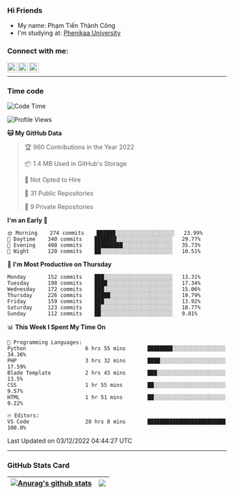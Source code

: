 ### Hi Friends

- My name: Phạm Tiến Thành Công
- I'm studying at: [Phenikaa University]


### Connect with me:
[<img align="left" alt="PhamTienThanhCong | Facebook" width="22px" src="https://upload.wikimedia.org/wikipedia/commons/thumb/1/16/Facebook-icon-1.png/640px-Facebook-icon-1.png" />][facebook]
[<img align="left" alt="PhamTienThanhCong | Zalo" width="22px" src="https://www.anphatpc.com.vn/template/anphat_2020v2/images/icon-zalo.jpg" />][zalo]
[<img align="left" alt="PhamTienThanhCong | LinkedIn" width="22px" src="https://cdn3.iconfinder.com/data/icons/inficons/512/linkedin.png" />][linkedin]

<br />

---

### Time code

<!--START_SECTION:waka-->
![Code Time](http://img.shields.io/badge/Code%20Time-782%20hrs%2034%20mins-blue)

![Profile Views](http://img.shields.io/badge/Profile%20Views-2-blue)

**🐱 My GitHub Data** 

> 🏆 960 Contributions in the Year 2022
 > 
> 📦 1.4 MB Used in GitHub's Storage 
 > 
> 🚫 Not Opted to Hire
 > 
> 📜 31 Public Repositories 
 > 
> 🔑 9 Private Repositories  
 > 
**I'm an Early 🐤** 

```text
🌞 Morning    274 commits    ██████░░░░░░░░░░░░░░░░░░░   23.99% 
🌆 Daytime    340 commits    ███████░░░░░░░░░░░░░░░░░░   29.77% 
🌃 Evening    408 commits    █████████░░░░░░░░░░░░░░░░   35.73% 
🌙 Night      120 commits    ██░░░░░░░░░░░░░░░░░░░░░░░   10.51%

```
📅 **I'm Most Productive on Thursday** 

```text
Monday       152 commits    ███░░░░░░░░░░░░░░░░░░░░░░   13.31% 
Tuesday      198 commits    ████░░░░░░░░░░░░░░░░░░░░░   17.34% 
Wednesday    172 commits    ███░░░░░░░░░░░░░░░░░░░░░░   15.06% 
Thursday     226 commits    █████░░░░░░░░░░░░░░░░░░░░   19.79% 
Friday       159 commits    ███░░░░░░░░░░░░░░░░░░░░░░   13.92% 
Saturday     123 commits    ██░░░░░░░░░░░░░░░░░░░░░░░   10.77% 
Sunday       112 commits    ██░░░░░░░░░░░░░░░░░░░░░░░   9.81%

```


📊 **This Week I Spent My Time On** 

```text
💬 Programming Languages: 
Python                   6 hrs 55 mins       ████████░░░░░░░░░░░░░░░░░   34.36% 
PHP                      3 hrs 32 mins       ████░░░░░░░░░░░░░░░░░░░░░   17.59% 
Blade Template           2 hrs 43 mins       ███░░░░░░░░░░░░░░░░░░░░░░   13.5% 
CSS                      1 hr 55 mins        ██░░░░░░░░░░░░░░░░░░░░░░░   9.57% 
HTML                     1 hr 51 mins        ██░░░░░░░░░░░░░░░░░░░░░░░   9.22%

🔥 Editors: 
VS Code                  20 hrs 8 mins       █████████████████████████   100.0%

```


 Last Updated on 03/12/2022 04:44:27 UTC
<!--END_SECTION:waka-->

---

### GitHub Stats Card

| <a href="https://github.com/phamtienthanhcong"><img align="center" src="https://github-readme-stats.vercel.app/api?username=PhamTienThanhCong&show_icons=true&include_all_commits=true&theme=buefy&hide_border=true&theme=ocean_dark" alt="Anurag's github stats" /></a> | <a href="https://github.com/phamtienthanhcong"><img align="center" src="https://github-readme-stats.vercel.app/api/top-langs/?username=PhamTienThanhCong&layout=compact&theme=buefy&hide_border=true&theme=ocean_dark" /></a> |
| ------------- | ------------- |

[Phenikaa University]: https://phenikaa-uni.edu.vn/vi
[facebook]: https://www.facebook.com/phamtienthanhcong
[linkedin]: https://linkedin.com/in/phamtienthanhcong
[zalo]: https://zalo.me/0396396332
[tiktok]: https://www.tiktok.com/@phamtienthanhcong
[web]: https://github.com/PhamTienThanhCong/web_dev
[min project]: https://github.com/PhamTienThanhCong/Project-Of-Web
[c and cpp]: https://github.com/PhamTienThanhCong/Code_C_and_Cpro
[python]: https://github.com/PhamTienThanhCong/Python_beginer
